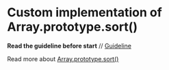 # Custom implementation of Array.prototype.sort()

**Read the guideline before start**
//
[Guideline](https://github.com/mate-academy/js_task-guideline/blob/master/README.md)

Read more about [Array.prototype.sort()](https://developer.mozilla.org/en-US/docs/Web/JavaScript/Reference/Global_Objects/Array/sort)
